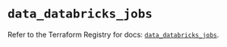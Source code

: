 # `data_databricks_jobs`

Refer to the Terraform Registry for docs: [`data_databricks_jobs`](https://registry.terraform.io/providers/databricks/databricks/1.91.0/docs/data-sources/jobs).
